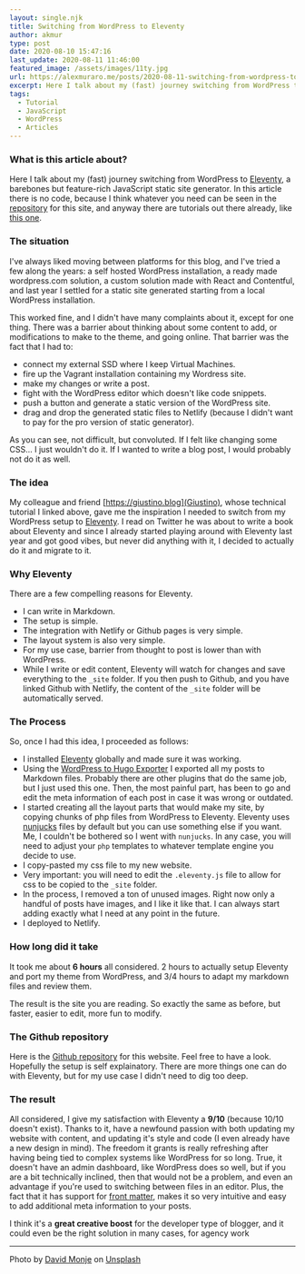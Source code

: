 ```yaml
---
layout: single.njk
title: Switching from WordPress to Eleventy
author: akmur
type: post
date: 2020-08-10 15:47:16
last_update: 2020-08-11 11:46:00
featured_image: /assets/images/11ty.jpg
url: https://alexmuraro.me/posts/2020-08-11-switching-from-wordpress-to-eleventy/
excerpt: Here I talk about my (fast) journey switching from WordPress to Eleventy, a barebones but feature-rich JavaScript static site generator. In this article there is no code because I think whatever you need can be seen in the repository for this site.
tags:
  - Tutorial
  - JavaScript
  - WordPress
  - Articles
---
```


### What is this article about?

Here I talk about my (fast) journey switching from WordPress to [Eleventy](https://www.11ty.dev/), a barebones but feature-rich JavaScript static site generator. In this article there is no code, because I think whatever you need can be seen in the [repository](https://github.com/akmur/alex-11ty) for this site, and anyway there are tutorials out there already, like [this one](https://giustino.blog/how-to-build-a-website-with-eleventy-and-deploy-it-on-netlify/).

### The situation

I've always liked moving between platforms for this blog, and I've tried a few along the years: a self hosted WordPress installation, a ready made wordpress.com solution, a custom solution made with React and Contentful, and last year I settled for a static site generated starting from a local WordPress installation.

This worked fine, and I didn't have many complaints about it, except for one thing. There was a barrier about thinking about some content to add, or modifications to make to the theme, and going online. That barrier was the fact that I had to:

- connect my external SSD where I keep Virtual Machines.
- fire up the Vagrant installation containing my Wordress site.
- make my changes or write a post.
- fight with the WordPress editor which doesn't like code snippets.
- push a button and generate a static version of the WordPress site.
- drag and drop the generated static files to Netlify (because I didn't want to pay for the pro version of static generator).

As you can see, not difficult, but convoluted.
If I felt like changing some CSS... I just wouldn't do it. If I wanted to write a blog post, I would probably not do it as well.

### The idea

My colleague and friend [https://giustino.blog](Giustino), whose technical tutorial I linked above, gave me the inspiration I needed to switch from my WordPress setup to [Eleventy](https://www.11ty.dev/). I read on Twitter he was about to write a book about Eleventy and since I already started playing around with Eleventy last year and got good vibes, but never did anything with it, I decided to actually do it and migrate to it.

### Why Eleventy

There are a few compelling reasons for Eleventy.

- I can write in Markdown.
- The setup is simple.
- The integration with Netlify or Github pages is very simple.
- The layout system is also very simple.
- For my use case, barrier from thought to post is lower than with WordPress.
- While I write or edit content, Eleventy will watch for changes and save everything to the `_site` folder. If you then push to Github, and you have linked Github with Netlify, the content of the `_site` folder will be automatically served.

### The Process

So, once I had this idea, I proceeded as follows:

- I installed [Eleventy](https://www.11ty.dev/) globally and made sure it was working.
- Using the [WordPress to Hugo Exporter](https://github.com/SchumacherFM/wordpress-to-hugo-exporter) I exported all my posts to Markdown files. Probably there are other plugins that do the same job, but I just used this one. Then, the most painful part, has been to go and edit the meta information of each post in case it was wrong or outdated.
- I started creating all the layout parts that would make my site, by copying chunks of php files from WordPress to Eleventy. Eleventy uses [nunjucks](https://mozilla.github.io/nunjucks/) files by default but you can use something else if you want. Me, I couldn't be bothered so I went with `nunjucks`. In any case, you will need to adjust your `php` templates to whatever template engine you decide to use.
- I copy-pasted my css file to my new website.
- Very important: you will need to edit the `.eleventy.js` file to allow for css to be copied to the `_site` folder.
- In the process, I removed a ton of unused images. Right now only a handful of posts have images, and I like it like that. I can always start adding exactly what I need at any point in the future.
- I deployed to Netlify.

### How long did it take

It took me about **6 hours** all considered. 2 hours to actually setup Eleventy and port my theme from WordPress, and 3/4 hours to adapt my markdown files and review them.

The result is the site you are reading. So exactly the same as before, but faster, easier to edit, more fun to modify.

### The Github repository

Here is the [Github repository](https://github.com/akmur/alex-11ty) for this website. Feel free to have a look. Hopefully the setup is self explainatory. There are more things one can do with Eleventy, but for my use case I didn't need to dig too deep.

### The result

All considered, I give my satisfaction with Eleventy a **9/10** (because 10/10 doesn't exist).
Thanks to it, have a newfound passion with both updating my website with content, and updating it's style and code (I even already have a new design in mind). The freedom it grants is really refreshing after having being tied to complex systems like WordPress for so long.
True, it doesn't have an admin dashboard, like WordPress does so well, but if you are a bit technically inclined, then that would not be a problem, and even an advantage if you're used to switching between files in an editor.
Plus, the fact that it has support for [front matter](https://jekyllrb.com/docs/front-matter/), makes it so very intuitive and easy to add additional meta information to your posts.

I think it's a **great creative boost** for the developer type of blogger, and it could even be the right solution in many cases, for agency work

---

<span>Photo by <a href="https://unsplash.com/@davidmonje?utm_source=unsplash&amp;utm_medium=referral&amp;utm_content=creditCopyText">David Monje</a> on <a href="https://unsplash.com/s/photos/eleven?utm_source=unsplash&amp;utm_medium=referral&amp;utm_content=creditCopyText">Unsplash</a></span>

